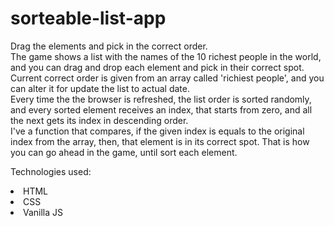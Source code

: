 # sorteable-list-app
Drag the elements and pick in the correct order. <br>
The game shows a list with the names of the 10 richest people in the world, and you can drag and drop each element and pick in their correct spot. <br>
Current correct order is given from an array called 'richiest people', and you can alter it for update the list to actual date. <br>
Every time the the browser is refreshed, the list order is sorted randomly, and every sorted element receives an index, that starts from zero, and all the next gets its index in descending order. <br>
I've a function that compares, if the given index is equals to the original index from the array, then, that element is in its correct spot. That is how you can go ahead in the game, until sort each element.

Technologies used:
<li>HTML</li>
<li>CSS</li>
<li>Vanilla JS</li>
